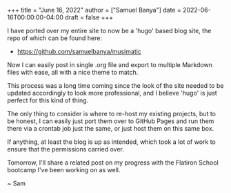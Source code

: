 +++
title = "June 16, 2022"
author = ["Samuel Banya"]
date = 2022-06-16T00:00:00-04:00
draft = false
+++

I have ported over my entire site to now be a 'hugo' based blog site, the repo of which can be found here:

-   <https://github.com/samuelbanya/musimatic>

Now I can easily post in single .org file and export to multiple Markdown files with ease, all with a nice theme to match.

This process was a long time coming since the look of the site needed to be updated accordingly to look more professional, and I believe 'hugo' is just perfect for this kind of thing.

The only thing to consider is where to re-host my existing projects, but to be honest, I can easily just port them over to GitHub Pages and run them there via a crontab job just the same, or just host them on this same box.

If anything, at least the blog is up as intended, which took a lot of work to ensure that the permissions carried over.

Tomorrow, I'll share a related post on my progress with the Flatiron School bootcamp I've been working on as well.

~ Sam